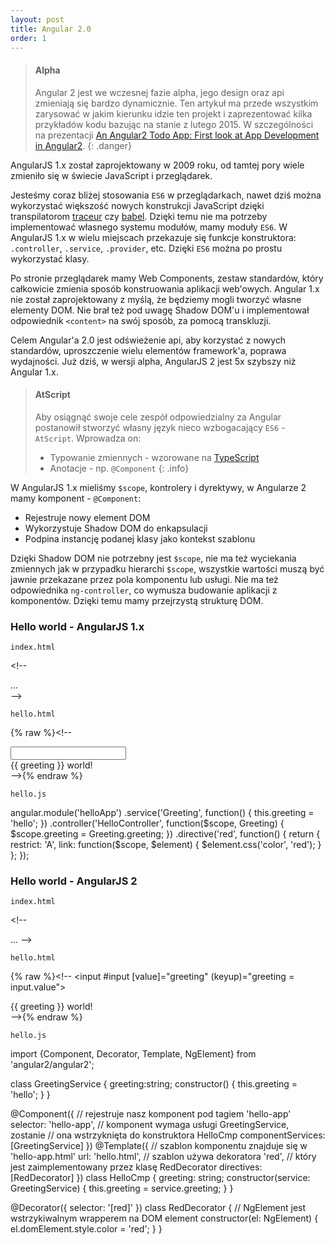 ```yaml
---
layout: post
title: Angular 2.0
order: 1
---
```


> #### Alpha
> 
> Angular 2 jest we wczesnej fazie alpha, jego design oraz api zmieniają
> się bardzo dynamicznie. Ten artykuł ma przede wszystkim zarysować w jakim 
> kierunku idzie ten projekt i zaprezentować kilka przykładów kodu bazując na 
> stanie z lutego 2015. W szczególności na prezentacji 
> [An Angular2 Todo App: First look at App Development in Angular2](http://youtu.be/uD6Okha_Yj0).
{: .danger}

AngularJS 1.x został zaprojektowany w 2009 roku, od tamtej pory wiele zmieniło się w świecie JavaScript i przeglądarek. 

Jesteśmy coraz bliżej stosowania `ES6` w przeglądarkach, nawet dziś można wykorzystać większość nowych konstrukcji JavaScript dzięki transpilatorom [traceur](https://github.com/google/traceur-compiler) czy [babel](https://babeljs.io/). Dzięki temu nie ma potrzeby implementować własnego systemu modułów, mamy moduły `ES6`. W AngularJS 1.x w wielu miejscach przekazuje się funkcje konstruktora: `.controller`, `.service`, `.provider`, etc. Dzięki `ES6` można po prostu wykorzystać klasy.

Po stronie przeglądarek mamy Web Components, zestaw standardów, który całkowicie zmienia sposób konstruowania aplikacji web'owych. Angular 1.x nie został zaprojektowany z myślą, że będziemy mogli tworzyć własne elementy DOM. Nie brał też pod uwagę Shadow DOM'u i implementował odpowiednik `<content>` na swój sposób, za pomocą transkluzji.

Celem Angular'a 2.0 jest odświeżenie api, aby korzystać z nowych standardów, uproszczenie wielu elementów framework'a, poprawa wydajności. Już dziś, w wersji alpha, AngularJS 2 jest 5x szybszy niż Angular 1.x.

> #### AtScript
> Aby osiągnąć swoje cele zespół odpowiedzialny za Angular postanowił stworzyć 
> własny język nieco wzbogacający `ES6` - `AtScript`. Wprowadza on:
> 
> * Typowanie zmiennych - wzorowane na 
>   [TypeScript](http://www.typescriptlang.org/)
> * Anotacje - np. `@Component`
{: .info}

W AngularJS 1.x mieliśmy `$scope`, kontrolery i dyrektywy, w Angularze 2 mamy komponent - `@Component`:

* Rejestruje nowy element DOM
* Wykorzystuje Shadow DOM do enkapsulacji
* Podpina instancję podanej klasy jako kontekst szablonu

Dzięki Shadow DOM nie potrzebny jest `$scope`, nie ma też wyciekania zmiennych jak w przypadku hierarchi `$scope`, wszystkie wartości muszą być jawnie przekazane przez pola komponentu lub usługi. Nie ma też odpowiednika `ng-controller`, co wymusza budowanie aplikacji z komponentów. Dzięki temu mamy przejrzystą strukturę DOM.

### Hello world - AngularJS 1.x

`index.html`

<prism-js language="markup" escape><!--
<html>
  <head>...</head>
  <body ng-app="helloApp">
    <div ng-include="`hello.html`"></div>
  </body>
</html>
--></prism-js>

`hello.html`

<prism-js language="markup" escape>{% raw %}<!--
<div ng-controller="HelloController">
  <input type="text" ng-model="greeting">

  <div class="greeting">
    {{ greeting }} <span red>world</span>!
  </div>
</div>
-->{% endraw %}</prism-js>

`hello.js`

<prism-js language="javascript">
angular.module('helloApp')
.service('Greeting', function() {
  this.greeting = 'hello';
})
.controller('HelloController', function($scope, Greeting) {
  $scope.greeting = Greeting.greeting;
})
.directive('red', function() {
  return {
    restrict: 'A',
    link: function($scope, $element) {
      $element.css('color', 'red');
    }
  };
});
</prism-js>

### Hello world - AngularJS 2

`index.html`

<prism-js language="markup" escape><!--
<html>
  <head>...</head>
  <body>
    <hello-app></hello-app>
  </body>
</html>
--></prism-js>

`hello.html`

<prism-js language="markup" escape>{% raw %}<!--
<input #input 
       [value]="greeting"
       (keyup)="greeting = input.value">
<div class="greeting">
  {{ greeting }} <span red>world</span>!
</div>
-->{% endraw %}</prism-js>

`hello.js`

<prism-js language="javascript" escape>
import {Component, Decorator, Template, NgElement} from 'angular2/angular2';

class GreetingService {
  greeting:string;
  constructor() {
    this.greeting = 'hello';
  }
}

@Component({
  // rejestruje nasz komponent pod tagiem 'hello-app'
  selector: 'hello-app',
  // komponent wymaga usługi GreetingService, zostanie
  // ona wstrzyknięta do konstruktora HelloCmp
  componentServices: [GreetingService]
})
@Template({
  // szablon komponentu znajduje się w 'hello-app.html'
  url: 'hello.html',
  // szablon używa dekoratora 'red', 
  // który jest zaimplementowany przez klasę RedDecorator
  directives: [RedDecorator]
})
class HelloCmp {
  greeting: string;
  constructor(service: GreetingService) {
    this.greeting = service.greeting;
  }
}

@Decorator({
  selector: '[red]'
})
class RedDecorator {
  // NgElement jest wstrzykiwalnym wrapperem na DOM element
  constructor(el: NgElement) {
    el.domElement.style.color = 'red';
  }
}
</prism-js>

